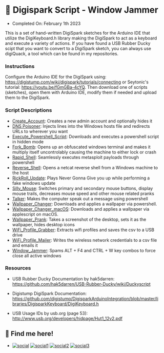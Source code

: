 # 🌊 Digispark Script - Window Jammer
- Completed On: February 1th 2023

This is a set of hand-written DigiSpark sketches for the Arduino IDE that utilize the DigiKeyboard.h library making the DigiSpark to act as a keyboard and execute a variety of actions. If you have found a USB Rubber Ducky scipt that you want to convert to a DigiSpark sketch, you can always use digiQuack, a tool which can be found in my repositories.

### Instructions
Configure the Arduino IDE for the DigiSpark using: https://digistump.com/wiki/digispark/tutorials/connecting or Seytonic's tutorial: https://youtu.be/fGmGBa-4cYQ. Then download one of scripts (sketches), open them with Arduino IDE, modify them if needed and upload them to the DigiSpark.

### Script Descriptions

- [Create_Account](https://github.com/m6sser/Create_Account-Digispark_script): Creates a new admin account and optionally hides it
- [DNS Poisoner](https://github.com/m6sser/DNS_Poisoner-Digispark-script): Injects lines into the Windows hosts file and redirects URLs to wherever you want
- [Execute_Powershell_Script](https://github.com/m6sser/Execute_Powershell_Script-Digispark_script): Downloads and executes a powershell script in hidden mode
- [Fork_Bomb](https://github.com/m6sser/Fork_Bomb-Digispark_script): Opens up an obfuscated windows terminal and makes it multiply itself uncontrolably causing the machine to either lock or crash
- [Rapid_Shell](https://github.com/m6sser/Rapid_Shell-Digispark_script): Seamlessly executes metasploit payloads through powershell
- [Reverse_Shell](https://github.com/m6sser/Reverse_Shell-Digispark_script): Opens a netcat reverse shell from a Windows machine to the host
- [RickRoll_Update](https://github.com/m6sser/RickRoll_Update-Digispark_Script): Plays Never Gonna Give you up while performing a fake windows update
- [Silly_Mouse](https://github.com/m6sser/Silly_Mouse-Digispark_script): Switches primary and secondary mouse buttons, display mouse trails, decreases mouse speed and other mouse related pranks
- [Talker](https://github.com/m6sser/Talker-Digispark_script): Makes the computer speak out a message using powershell
- [Wallpaper_Changer](https://github.com/m6sser/Wallpaper_Changer-Digispark_script): Downloads and applies a wallpaper via powershell.
- [Wallpaper_Changer_macOS](https://github.com/m6sser/Wallpaper_Changer_macOS-Digispark_script): Downloads and applies a wallpaper via applescript on macOS.
- [Wallpaper_Prank](https://github.com/m6sser/Wallpaper_Prank-Digispark_script): Takes a screenshot of the desktop, sets it as the wallpaper, hides desktop icons
- [WiFi_Profile_Grabber](https://github.com/m6sser/WiFi_Profile_Grabber-Digispark_script): Extracts wifi profiles and saves the csv to a USB drive
- [WiFi_Profile_Mailer](https://github.com/m6sser/WiFi_Profile_Mailer-Digispark_script): Writes the wireless network credentials to a csv file and emails it
- [Window_Jammer](https://github.com/m6sser/Window_Jammer-Digispark_script): Spams ALT + F4 and CTRL + W key combos to force close all active windows

### Resources

- USB Rubber Ducky Documentation by hak5darren: https://github.com/hak5darren/USB-Rubber-Ducky/wiki/Duckyscript

- Digistump DigiSpark Documentation: https://github.com/digistump/DigisparkArduinoIntegration/blob/master/libraries/DigisparkKeyboard/DigiKeyboard.h

- USB Usage IDs by usb.org (page 53): http://www.usb.org/developers/hidpage/Hut1_12v2.pdf

## 🐬 Find me here!
- [![social](https://img.shields.io/static/v1?logo=twitter&link=https://twitter.com/m6sser&label=&message=m6sser&color=white&logoColor=white&style=flat&labelColor=4f94ef)](https://twitter.com/m6sser)
[![social1](https://img.shields.io/static/v1?logo=instagram&link=https://instagram.com/fmesser11&label=&message=fmesser11&color=white&logoColor=white&style=flat&labelColor=4f94ef)](https://instagram.com/fmesser11)
[![social2](https://img.shields.io/static/v1?logo=GitHub&link=https://github.com/m6sser&label=&message=m6sser&color=white&logoColor=white&style=flat&labelColor=4f94ef)](https://github.com/m6sser)
[![social3](https://img.shields.io/static/v1?logo=Discord&link=http://discordapp.com/users/974844018762588200&label=&message=m6sser%232396&color=white&logoColor=white&style=flat&labelColor=4f94ef)](http://discordapp.com/users/974844018762588200)

